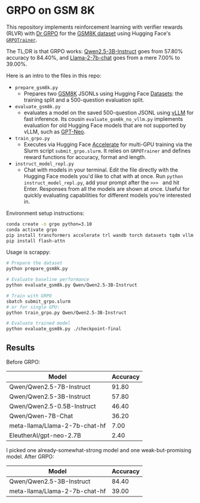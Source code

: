 # GRPO on GSM 8K

This repository implements reinforcement learning with verifier rewards (RLVR)
with [Dr GRPO](https://arxiv.org/abs/2503.20783) for the [GSM8K
dataset](https://huggingface.co/datasets/openai/gsm8k) using
Hugging Face's
[`GRPOTrainer`](https://huggingface.co/docs/trl/main/en/grpo_trainer).

The TL;DR is that GRPO works:
[Qwen2.5-3B-Instruct](https://huggingface.co/Qwen/Qwen2.5-3B-Instruct) goes from
57.80% accuracy to 84.40%, and
[Llama-2-7b-chat](https://huggingface.co/meta-llama/Llama-2-7b-chat-hf) goes
from a mere 7.00% to 39.00%.

Here is an intro to the files in this repo:

- `prepare_gsm8k.py`
  - Prepares two [GSM8K](https://huggingface.co/datasets/openai/gsm8k) JSONLs
    using Hugging Face [Datasets](https://huggingface.co/docs/datasets/en/index):
    the training split and a 500-question evaluation split.
- `evaluate_gsm8k.py`
  - evaluates a model on the saved 500-question JSONL using
    [vLLM](https://github.com/vllm-project/vllm) for fast inference. Its cousin
    `evaluate_gsm8k_no_vllm.py` implements evaluation for old Hugging Face
    models that are not supported by vLLM, such as
    [GPT-Neo](https://huggingface.co/EleutherAI/gpt-neo-2.7B).
- `train_grpo.py`
  - Executes via Hugging Face
    [Accelerate](https://huggingface.co/docs/accelerate/en/index) for multi-GPU
    training via the Slurm script `submit_grpo.slurm`. It relies on
    `GRPOTrainer` and defines reward functions for accuracy, format and length.
- `instruct_model_repl.py`
  - Chat with models in your terminal. Edit the file directly with the Hugging
    Face models you'd like to chat with at once. Run `python
    instruct_model_repl.py`, add your prompt after the `>>> ` and hit Enter.
    Responses from all the models are shown at once. Useful for quickly
    evaluating capabilities for different models you're interested in.

Environment setup instructions:

```bash
conda create -n grpo python=3.10
conda activate grpo
pip install transformers accelerate trl wandb torch datasets tqdm vllm
pip install flash-attn
```

Usage is scrappy:

```bash
# Prepare the dataset
python prepare_gsm8k.py

# Evaluate baseline performance
python evaluate_gsm8k.py Qwen/Qwen2.5-3B-Instruct

# Train with GRPO
sbatch submit_grpo.slurm
# or for single GPU:
python train_grpo.py Qwen/Qwen2.5-3B-Instruct

# Evaluate trained model
python evaluate_gsm8k.py ./checkpoint-final
```

## Results

Before GRPO:

| Model | Accuracy |
| --- | --- |
| Qwen/Qwen2.5-7B-Instruct | 91.80 |
| Qwen/Qwen2.5-3B-Instruct | 57.80 |
| Qwen/Qwen2.5-0.5B-Instruct | 46.40 |
| Qwen/Qwen-7B-Chat | 36.20 |
| meta-llama/Llama-2-7b-chat-hf | 7.00 |
| EleutherAI/gpt-neo-2.7B | 2.40 |

I picked one already-somewhat-strong model and one weak-but-promising model.
After GRPO:

| Model | Accuracy |
| --- | --- |
| Qwen/Qwen2.5-3B-Instruct | 84.40 |
| meta-llama/Llama-2-7b-chat-hf | 39.00 |
